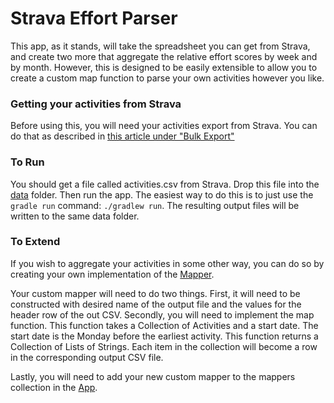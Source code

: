 # Strava Effort Parser
This app, as it stands, will take the 
spreadsheet you can get from Strava, and create two more that aggregate the relative effort scores by
week and by month. However, this is designed to be easily extensible to allow you to create a custom map
function to parse your own activities however you like.

### Getting your activities from Strava
Before using this, you will need your activities export from Strava. 
You can do that as described in [this article under "Bulk Export"](https://support.strava.com/hc/en-us/articles/216918437-Exporting-your-Data-and-Bulk-Export)

### To Run
You should get a file called activities.csv from Strava. Drop this file into the [data](https://github.com/jondejong/strava-effort-parser/tree/main/data)
folder. Then run the app. The easiest way to do this is to just use the `gradle run` command:
```./gradlew run```. The resulting output files will be written to the same data folder.

### To Extend
If you wish to aggregate your activities in some other way, you can do so by 
creating your own implementation of the [Mapper](https://github.com/jondejong/strava-effort-parser/blob/main/app/src/main/kotlin/strava/effort/parser/mapper/Mapper.kt).

Your custom mapper will need to do two things. First, it will need to be constructed with desired name of
the output file and the values for the header row of the out CSV. Secondly, you will need to implement the 
map function. This function takes a Collection of Activities and a start date. The start date is the Monday before the 
earliest activity. This function returns a Collection of Lists of Strings. Each item in the collection will become
a row in the corresponding output CSV file.

Lastly, you will need to add your new custom mapper to the mappers collection in the [App](https://github.com/jondejong/strava-effort-parser/blob/main/app/src/main/kotlin/strava/effort/parser/App.kt).
